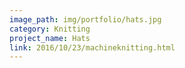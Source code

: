 ```yaml
---
image_path: img/portfolio/hats.jpg
category: Knitting
project_name: Hats
link: 2016/10/23/machineknitting.html
---
```

